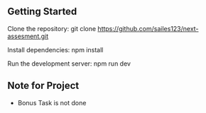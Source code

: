 
## Getting Started

Clone the repository:
git clone https://github.com/sailes123/next-assesment.git

Install dependencies:
npm install

Run the development server:
npm run dev

## Note for Project 
 - Bonus Task is not done

